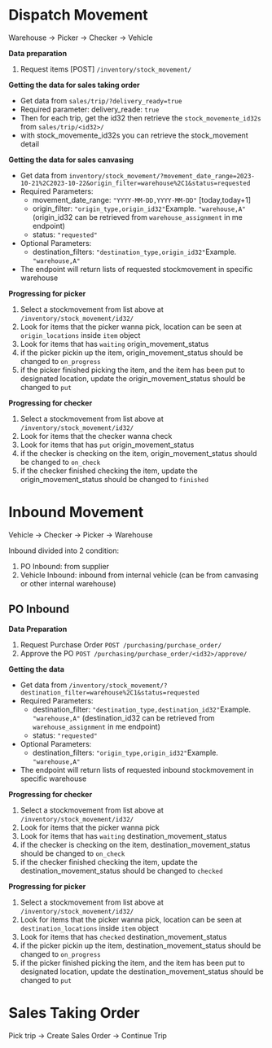 # Dispatch Movement

Warehouse -> Picker -> Checker -> Vehicle

**Data preparation**

1. Request items [POST] `/inventory/stock_movement/`

**Getting the data for sales taking order**
- Get data from `sales/trip/?delivery_ready=true`
- Required parameter: delivery_reade: `true`
- Then for each trip, get the id32 then retrieve the `stock_movemente_id32s` from `sales/trip/<id32>/`
- with stock_movemente_id32s you can retrieve the stock_movement detail

**Getting the data for sales canvasing**

- Get data from `inventory/stock_movement/?movement_date_range=2023-10-21%2C2023-10-22&origin_filter=warehouse%2C1&status=requested`
- Required Parameters:
  - movement_date_range: `"YYYY-MM-DD,YYYY-MM-DD"` [today,today+1]
  - origin_filter: `"origin_type,origin_id32"`Example. `"warehouse,A"` (origin_id32 can be retrieved from `warehouse_assignment` in me endpoint)
  - status: `"requested"`
- Optional Parameters:
  - destination_filters: `"destination_type,origin_id32"`Example. `"warehouse,A"`
- The endpoint will return lists of requested stockmovement in specific warehouse

**Progressing for picker**

1. Select a stockmovement from list above at `/inventory/stock_movement/id32/`
2. Look for items that the picker wanna pick, location can be seen at `origin_locations` inside `item` object
3. Look for items that has `waiting` origin_movement_status
4. if the picker pickin up the item, origin_movement_status should be changed to `on_progress`
5. if the picker finished picking the item, and the item has been put to designated location, update the origin_movement_status should be changed to `put`

**Progressing for checker**

1. Select a stockmovement from list above at `/inventory/stock_movement/id32/`
2. Look for items that the checker wanna check
3. Look for items that has `put` origin_movement_status
4. if the checker is checking on the item, origin_movement_status should be changed to `on_check`
5. if the checker finished checking the item, update the origin_movement_status should be changed to `finished`

# Inbound Movement

Vehicle -> Checker -> Picker -> Warehouse

Inbound divided into 2 condition:

1. PO Inbound: from supplier
2. Vehicle Inbound: inbound from internal vehicle (can be from canvasing or other internal warehouse)

## PO Inbound

**Data Preparation**

1. Request Purchase Order `POST /purchasing/purchase_order/`
2. Approve the PO `POST /purchasing/purchase_order/<id32>/approve/`

**Getting the data**

- Get data from `/inventory/stock_movement/?destination_filter=warehouse%2C1&status=requested`
- Required Parameters:
  - destination_filter: `"destination_type,destination_id32"`Example. `"warehouse,A"` (destination_id32 can be retrieved from `warehouse_assignment` in me endpoint)
  - status: `"requested"`
- Optional Parameters:
  - destination_filters: `"origin_type,origin_id32"`Example. `"warehouse,A"`
- The endpoint will return lists of requested inbound stockmovement in specific warehouse

**Progressing for checker**

1. Select a stockmovement from list above at `/inventory/stock_movement/id32/`
2. Look for items that the picker wanna pick
3. Look for items that has `waiting` destination_movement_status
4. if the checker is checking on the item, destination_movement_status should be changed to `on_check`
5. if the checker finished checking the item, update the destination_movement_status should be changed to `checked`

**Progressing for picker**

1. Select a stockmovement from list above at `/inventory/stock_movement/id32/`
2. Look for items that the picker wanna pick, location can be seen at `destination_locations` inside `item` object
3. Look for items that has `checked` destination_movement_status
4. if the picker pickin up the item, destination_movement_status should be changed to `on_progress`
5. if the picker finished picking the item, and the item has been put to designated location, update the destination_movement_status should be changed to `put`

# Sales Taking Order

Pick trip -> Create Sales Order -> Continue Trip
